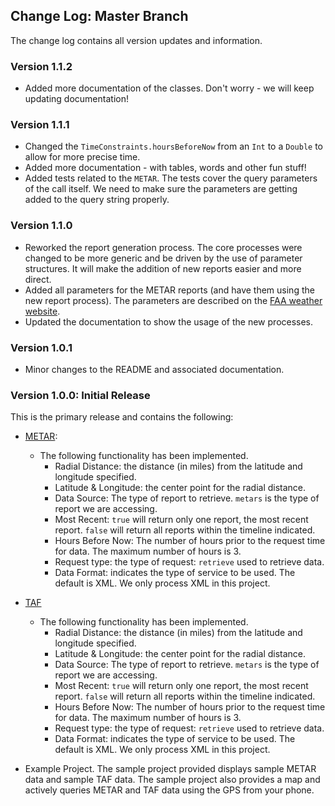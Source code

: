## Change Log: Master Branch
The change log contains all version updates and information.

### Version 1.1.2
* Added more documentation of the classes.  Don't worry - we will keep updating documentation!

### Version 1.1.1
* Changed the `TimeConstraints.hoursBeforeNow` from an `Int` to a `Double` to allow for more precise time.
* Added more documentation - with tables, words and other fun stuff!
* Added tests related to the `METAR`.  The tests cover the query parameters of the call itself.  We need to make sure the parameters are getting added to the query string properly.


### Version 1.1.0

* Reworked the report generation process.  The core processes were changed to be more generic and be driven by the use of parameter structures.  It will make the addition of new reports easier and more direct.  
* Added all parameters for the METAR reports (and have them using the new report process).  The parameters are described on the [FAA weather website](https://www.aviationweather.gov/dataserver/example?datatype=metar).
* Updated the documentation to show the usage of the new processes.

### Version 1.0.1

* Minor changes to the README and associated documentation.

### Version 1.0.0: Initial Release
This is the primary release and contains the following:

* [METAR](https://aviationweather.gov/dataserver):
	* The following functionality has been implemented.
		* Radial Distance: the distance (in miles) from the latitude and longitude specified.
		* Latitude & Longitude: the center point for the radial distance.
		* Data Source: The type of report to retrieve.  `metars` is the type of report we are accessing.
		* Most Recent: `true` will return only one report, the most recent report.  `false` will return all reports within the timeline indicated.
		* Hours Before Now: The number of hours prior to the request time for data.  The maximum number of hours is 3.
		* Request type: the type of request: `retrieve` used to retrieve data.
		* Data Format: indicates the type of service to be used.  The default is XML.  We only process XML in this project.
* [TAF](https://aviationweather.gov/dataserver)
	* The following functionality has been implemented.
		* Radial Distance: the distance (in miles) from the latitude and longitude specified.
		* Latitude & Longitude: the center point for the radial distance.
		* Data Source: The type of report to retrieve.  `metars` is the type of report we are accessing.
		* Most Recent: `true` will return only one report, the most recent report.  `false` will return all reports within the timeline indicated.
		* Hours Before Now: The number of hours prior to the request time for data.  The maximum number of hours is 3.
		* Request type: the type of request: `retrieve` used to retrieve data.
		* Data Format: indicates the type of service to be used.  The default is XML.  We only process XML in this project.
		
* Example Project.
The sample project provided displays sample METAR data and sample TAF data.  The sample project also provides a map and actively queries METAR and TAF data using the GPS from your phone.
